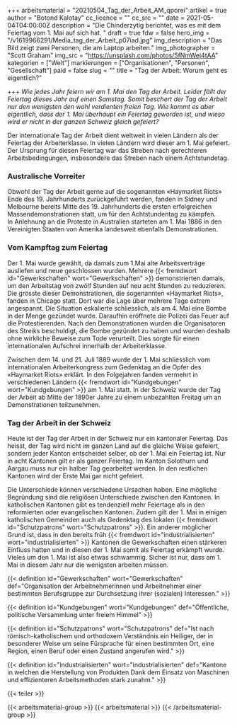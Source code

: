 +++
arbeitsmaterial = "20210504_Tag_der_Arbeit_AM_qporei"
artikel = true
author = "Botond Kalotay"
cc_licence = ""
cc_src = ""
date = 2021-05-04T04:00:00Z
description = "Die Chinderzytig berichtet, was es mit dem Feiertag vom 1. Mai auf sich hat. "
draft = true
fdw = false
hero_img = "/v1619966291/Media_tag_der_Arbeit_p07iad.jpg"
img_description = "Das Bild zeigt zwei Personen, die am Laptop arbeiten."
img_photographer = "Scott Graham"
img_src = "https://unsplash.com/photos/5fNmWej4tAA"
kategorien = ["Welt"]
markierungen = ["Organisationen", "Personen", "Gesellschaft"]
paid = false
slug = ""
title = "Tag der Arbeit: Worum geht es eigentlich?"

+++
_Wie jedes Jahr feiern wir am 1. Mai den Tag der Arbeit. Leider fällt der Feiertag dieses Jahr auf einen Samstag. Somit beschert der Tag der Arbeit nur den wenigsten den wohl verdienten freien Tag. Wie kommt es aber eigentlich, dass der 1. Mai überhaupt ein Feiertag geworden ist, und wieso wird er nicht in der ganzen Schweiz gleich gefeiert?_

Der internationale Tag der Arbeit dient weltweit in vielen Ländern als der Feiertag der Arbeiterklasse. In vielen Ländern wird dieser am 1. Mai gefeiert. Der Ursprung für diesen Feiertag war das Streben nach gerechteren Arbeitsbedingungen, insbesondere das Streben nach einem Achtstundetag.

### Australische Vorreiter

Obwohl der Tag der Arbeit gerne auf die sogenannten «Haymarket Riots» Ende des 19. Jahrhunderts zurückgeführt werden, fanden in Sidney und Melbourne bereits Mitte des 19. Jahrhunderts die ersten erfolgreichen Massendemonstrationen statt, um für den Achtstundentag zu kämpfen.  
In Anlehnung an die Proteste in Australien starteten am 1. Mai 1886 in den Vereinigten Staaten von Amerika landesweit ebenfalls Demonstrationen.

### Vom Kampftag zum Feiertag

Der 1. Mai wurde gewählt, da damals zum 1.Mai alte Arbeitsverträge ausliefen und neue geschlossen wurden. Mehrere {{< fremdwort id="Gewerkschaften" wort="Gewerkschaften" >}} demonstrierten damals, um den Arbeitstag von zwölf Stunden auf neu acht Stunden zu reduzieren. Die grösste dieser Demonstrationen, die sogenannten «Haymarket Riots», fanden in Chicago statt. Dort war die Lage über mehrere Tage extrem angespannt. Die Situation eskalierte schliesslich, als am 4. Mai eine Bombe in der Menge gezündet wurde. Daraufhin eröffnete die Polizei das Feuer auf die Protestierenden. Nach den Demonstrationen wurden die Organisatoren des Streiks beschuldigt, die Bombe gezündet zu haben und wurden deshalb ohne wirkliche Beweise zum Tode verurteilt. Dies sorgte für einen internationalen Aufschrei innerhalb der Arbeiterklasse.

Zwischen dem 14. und 21. Juli 1889 wurde der 1. Mai schliesslich vom internationalen Arbeiterkongress zum Gedenktag an die Opfer des «Haymarket Riots» erklärt. In den Folgejahren fanden vermehrt in verschiedenen Ländern {{< fremdwort id="Kundgebungen" wort="Kundgebungen" >}} am 1. Mai statt. In der Schweiz wurde der Tag der Arbeit ab Mitte der 1890er Jahre zu einem unbezahlten Freitag um an Demonstrationen teilzunehmen.

### Tag der Arbeit in der Schweiz

Heute ist der Tag der Arbeit in der Schweiz nur ein kantonaler Feiertag. Das heisst, der Tag wird nicht im ganzen Land auf die gleiche Weise gefeiert, sondern jeder Kanton entscheidet selber, ob der 1. Mai ein Feiertag ist. Nur in acht Kantonen gilt er als ganzer Feiertag. Im Kanton Solothurn und Aargau muss nur ein halber Tag gearbeitet werden. In den restlichen Kantonen wird der Erste Mai gar nicht gefeiert.

Die Unterschiede können verschiedene Ursachen haben. Eine mögliche Begründung sind die religiösen Unterschiede zwischen den Kantonen. In katholischen Kantonen gibt es tendenziell mehr Feiertage als in den reformierten oder evangelischen Kantonen. Zudem gilt der 1. Mai in einigen katholischen Gemeinden auch als Gedenktag des lokalen {{< fremdwort id="Schutzpatrons" wort="Schutzpatrons" >}}. Ein anderer möglicher Grund ist, dass in den bereits früh {{< fremdwort id="industrialisierten" wort="industrialisierten" >}} Kantonen die Gewerkschaften einen stärkeren Einfluss hatten und in diesen der 1. Mai somit als Feiertag erkämpft wurde.  
Vieles um den 1. Mai ist also etwas schwammig. Sicher ist nur, dass am 1. Mai in diesem Jahr nur die wenigsten arbeiten müssen.

{{< definition id="Gewerkschaften" wort="Gewerkschaften" def="Organisation der Arbeitnehmerinnen und Arbeitnehmer einer bestimmten Berufsgruppe zur Durchsetzung ihrer (sozialen) Interessen." >}}

{{< definition id="Kundgebungen" wort="Kundgebungen" def="Öffentliche, politische Versammlung unter freiem Himmel" >}}

{{< definition id="Schutzpatrons" wort="Schutzpatrons" def="Ist nach römisch-katholischem und orthodoxem Verständnis ein Heiliger, der in besonderer Weise um seine Fürsprache für einen bestimmten Ort, eine Region, einen Beruf oder einen Zustand angerufen wird." >}}

{{< definition id="industrialisierten" wort="industrialisierten" def="Kantone in welchen die Herstellung von Produkten Dank dem Einsatz von Maschinen und effizienteren Arbeitsmethoden stark zunahm." >}}

{{< teiler >}}

{{< arbeitsmaterial-group >}}
{{< arbeitsmaterial >}}
{{< /arbeitsmaterial-group >}}